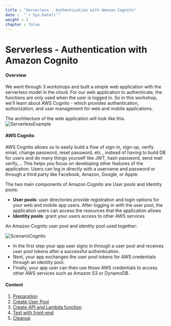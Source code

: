 ```yaml
---
title : "Serverless - Authentication with Amazon Cognito"
date :  "`r Sys.Date()`" 
weight : 1 
chapter : false
---
```

# Serverless - Authentication with Amazon Cognito

#### Overview

We went through 3 workshops and built a simple web application with the serverless model in the cloud. For our web application to authenticate, the functions are only used when the user is logged in. So in this workshop, we'll learn about AWS Cognito - which provides authentication, authorization, and user management for web and mobile applications.

The architecture of the web application will look like this.
![ServerlessExample](/000081-Book-store-Integrate-Authentication-with-Cognito/images/serverless-diagram.png?featherlight=false&width=50pc) 


#### AWS Cognito
AWS Cognito allows us to easily build a flow of sign-in, sign-up, verify email, change password, reset password, etc.,  instead of having to build DB for users and do many things yourself like JWT, hash password, send mail verify,... This helps you focus on developing other features of the application. Users can log in directly with a username and password or through a third party like Facebook, Amazon, Google, or Apple.

The two main components of Amazon Cognito are User pools and Identity pools:

- **User pools**: user directories provide registration and login options for your web and mobile app users. After logging in with the user pool, the application users can access the resources that the application allows
- **Identity pools**: grant your users access to other AWS services

An Amazon Cognito user pool and identity pool used together:

![ScenarioCognito](/000081-Book-store-Integrate-Authentication-with-Cognito/images/0001.jpeg?featherlight=false&width=60pc)

- In the first step your app user signs in through a user pool and receives user pool tokens after a successful authentication.
- Next, your app exchanges the user pool tokens for AWS credentials through an identity pool.
- Finally, your app user can then use those AWS credentials to access other AWS services such as Amazon S3 or DynamoDB.

#### Content

 1. [Preparation](1-preparation/)
 2. [Create User Pool](2-create-user-pool/)
 3. [Create API and Lambda function](3-create-api-and-lambda-function/)
 4. [Test with front-end](4-test-front-end)
 5. [Cleanup](5-cleanup)
